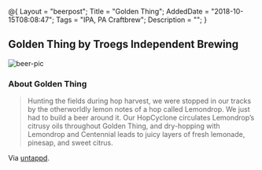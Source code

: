 @{
    Layout = "beerpost";
    Title = "Golden Thing";
    AddedDate = "2018-10-15T08:08:47";
    Tags = "IPA, PA Craftbrew";
    Description = "";
}

## Golden Thing by Troegs Independent Brewing

![beer-pic]

### About Golden Thing

> Hunting the fields during hop harvest, we were stopped in our tracks by the otherworldly lemon notes of a hop called Lemondrop. We just had to build a beer around it. Our HopCyclone circulates Lemondrop’s citrusy oils throughout Golden Thing, and dry-hopping with Lemondrop and Centennial leads to juicy layers of fresh lemonade, pinesap, and sweet citrus.

Via [untappd][untappd-url].

[untappd-url]: <https://untappd.com/b/troegs-independent-brewing-golden-thing/2861106>
[beer-pic]: https://jasonpowley.com/assets/img/2018-10-15-golden-thing.jpeg "Golden Thing by Troegs Independent Brewing"



